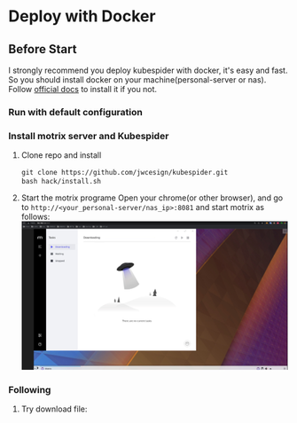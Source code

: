 # Deploy with Docker

## Before Start
I strongly recommend you deploy kubespider with docker, it's easy and fast.
So you should install docker on your machine(personal-server or nas). Follow [official docs](https://docs.docker.com/engine/install/ubuntu/) to install it if you not.

### Run with default configuration
### Install motrix server and Kubespider
1. Clone repo and install
    ```
    git clone https://github.com/jwcesign/kubespider.git
    bash hack/install.sh
    ```
2. Start the motrix programe 
   Open your chrome(or other browser), and go to `http://<your_personal-server/nas_ip>:8081` and start motrix as follows:
    ![img](../images/motrix-server-start.jpg)

### Following
1. Try download file: